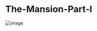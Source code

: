 # The-Mansion-Part-I

![image](https://github.com/user-attachments/assets/322739c3-cee9-46e0-8ee6-b7b51aaf2271)
